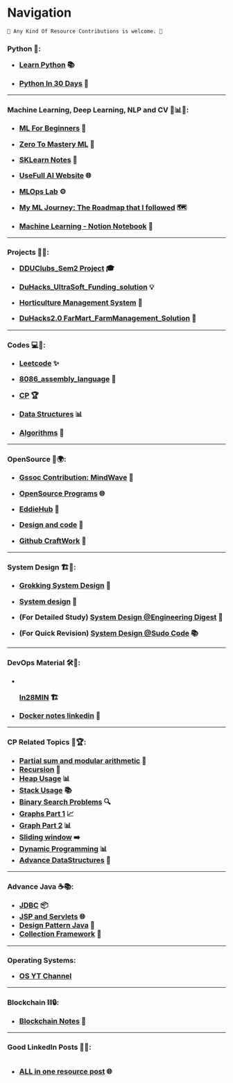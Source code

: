# Navigation
```
🚀 Any Kind Of Resource Contributions is welcome. 🎉
```

<h3>Python 🐍: <ul><li>

[Learn Python](https://github.com/NisargPipaliya/learn-python) 📚</li><li>

[Python In 30 Days](https://github.com/NisargPipaliya/30-Days-Of-Python) 📅</li></ul></h3>

---

<h3>Machine Learning, Deep Learning, NLP and CV 🤖📊📖:<br><ul><li>
  
[ML For Beginners](https://github.com/NisargPipaliya/ML-For-Beginners) 🧠</li><li>

[Zero To Mastery ML](https://github.com/NisargPipaliya/zero-to-mastery-ml) 🚀</li><li>

[SKLearn Notes](https://github.com/NisargPipaliya/sklearn_notes) 📝</li><li>

[UseFull AI Website](https://github.com/NisargPipaliya/Useful-AI-WEBSITE-LIST) 🌐</li><li>

[MLOps Lab](https://github.com/NisargPipaliya/MLOps-Lab) ⚙️</li><li>

[My ML Journey: The Roadmap that I followed](https://github.com/NisargPipaliya/Material/blob/main/Myml_journey.md) 🗺️</li><li>

[Machine Learning - Notion Notebook](https://machine-learning-notes.notion.site/Machine-Learning-723dc503de0e40ba949420b7907bff3a?pvs=4) 📒</li></ul></h3>

---

<div><h3> Projects 📁🚀:<br><ul><li>

[DDUClubs_Sem2 Project](https://github.com/NisargPipaliya/DDUclubs) 🎓</li><li>

[DuHacks_UltraSoft_Funding_solution](https://github.com/NisargPipaliya/Duhacks) 💡</li><li>
  
[Horticulture Management System](https://github.com/NisargPipaliya/DBMS_2023) 🌱</li><li>
  
[DuHacks2.0 FarMart_FarmManagement_Solution](https://github.com/NisargPipaliya/DUHACKS2.0) 🌾</li></ul></h3></div>

---

<h3>Codes 💻📝:<br><ul><li>
  
[Leetcode](https://github.com/NisargPipaliya/leetcode) ✨</li><li>

[8086_assembly_language](https://github.com/NisargPipaliya/8086_asm) 🔧</li><li>
  
[CP](https://github.com/om-ashish-soni/Competitive-Programming) 🏆</li><li>

[Data Structures](https://www.youtube.com/@codencode) 📊</li><li>
  
[Algorithms](https://www.youtube.com/@TheAdityaVerma) 🧮</li></ul></h3>

---

<h3>OpenSource 👥🌍:<br><ul><li>
  
[Gssoc Contribution: MindWave](https://github.com/NisargPipaliya/GSSOC_MindWave) 🚀</li><li>
  
[OpenSource Programs](https://github.com/NisargPipaliya/Material/blob/main/opensource.md) 🌐</li><li>

[EddieHub](https://github.com/EddieHubCommunity) 🌟</li><li>

[Design and code](https://github.com/Design-and-Code) 🎨</li><li>

[Github CraftWork](https://github.com/github-craftwork) 🔨</li></ul></h3>

---

<h3>System Design 🏗️🔧:<br><ul><li>
  
[Grokking System Design](https://github.com/NisargPipaliya/Grokking-System-Design) 📐</li><li>
  
[System design](https://youtu.be/0LTXCcVRQi0) 🎥</li><li>

(For Detailed Study) [System Design @Engineering Digest](https://youtube.com/playlist?list=PLA3GkZPtsafZdyC5iucNM_uhqGJ5yFNUM) 📘</li><li>

(For Quick Revision) [System Design @Sudo Code](https://youtube.com/playlist?list=PLTCrU9sGyburBw9wNOHebv9SjlE4Elv5a) 📚</li></ul></h3>

---

<h3>DevOps Material 🛠️🚀:<ul><li><br>
  
[In28MIN](https://github.com/NisargPipaliya/devops-master-class) 🏗️</li><li>

[Docker notes linkedin](https://drive.google.com/drive/folders/1sflPL9u70e3GNW3Ndir7IrtgJvDHX1K_) 🐳</li></ul></h3>

---

<h3>CP Related Topics 🧠🏆:<br>
  
- [Partial sum and modular arithmetic](https://www.youtube.com/@csalgo5671/playlists) 🔢
- [Recursion](https://www.youtube.com/watch?v=kHi1DUhp9kM&list=PL_z_8CaSLPWeT1ffjiImo0sYTcnLzo-wY&pp=iAQB) 🔁
- [Heap Usage](https://www.youtube.com/watch?v=hW8PrQrvMNc&list=PL_z_8CaSLPWdtY9W22VjnPxG30CXNZpI9&pp=iAQB) 📊
- [Stack Usage](https://www.youtube.com/watch?v=P1bAPZg5uaE&list=PL_z_8CaSLPWdeOezg68SKkeLN4-T_jNHd&pp=iAQB) 📚
- [Binary Search Problems](https://www.youtube.com/watch?v=j7NodO9HIbk&list=PL_z_8CaSLPWeYfhtuKHj-9MpYb6XQJ_f2&pp=iAQB) 🔍
- [Graphs Part 1](https://www.youtube.com/watch?v=s7zE4Nmc2Fg&list=PL5DyztRVgtRVLwNWS7Rpp4qzVVHJalt22) 📈
- [Graph Part 2](https://www.youtube.com/watch?v=eaD68J3NNdE&list=PL5DyztRVgtRW0Kdd8i1xML7t-ge56XRQR) 📊
- [Sliding window](https://www.youtube.com/watch?v=EHCGAZBbB88&list=PL_z_8CaSLPWeM8BDJmIYDaoQ5zuwyxnfj&pp=iAQB) ➡️
- [Dynamic Programming](https://www.youtube.com/watch?v=nqowUJzG-iM&list=PL_z_8CaSLPWekqhdCPmFohncHwz8TY2Go&pp=iAQB) 📊
- [Advance DataStructures](https://www.youtube.com/watch?v=8h80p_rYv1Y&list=PLv9sD0fPjvSHqIOLTIvHJWjkdH0IdzmXT) 🌟</h3>

---

<h3>Advance Java ☕📚: <br>
  
- [JDBC](https://www.youtube.com/watch?v=6EF8XPJp-No&list=PL0zysOflRCenjuvOwumYLG9TCsEQZrV2M) 📦
- [JSP and Servlets](https://youtube.com/playlist?list=PLGTrAf5-F1YIX68uT78FFtA3R3zajVFJz&si=Yznx-IfnUFSBwZYY) 🌐
- [Design Pattern Java](https://youtube.com/playlist?list=PLzS3AYzXBoj8t5hPykr5VU7jG-kEim-LX) 📐
- [Collection Framework](https://www.youtube.com/watch?v=Od-4hMfBkMI&list=PLlhM4lkb2sEiOcuH1g-CUuU288qmMNpyj) 🧰</h3>

---

<h3> Operating Systems:<ul><li>

  [OS YT Channel](https://youtube.com/playlist?list=PL1XjRDnU2tOipNUtu22aHUGC4SADqHrYF&si=v_Y3x3NfKqQ2VStH)
</li></ul></h3>

---

<h3>Blockchain ⛓️🔒:<ul><li>
  
  [Blockchain Notes](https://github.com/NisargPipaliya/Blockchain-Notes) 📝</li></ul></h3>

---
<h3>Good LinkedIn Posts 📰📑: 
<br><br>   
  
- [ALL in one resource post](https://www.linkedin.com/posts/parassaini_jobs-india-marketing-activity-7055431507628163072-a1fr?utm_source=share&utm_medium=member_desktop) 🌐</h3>
